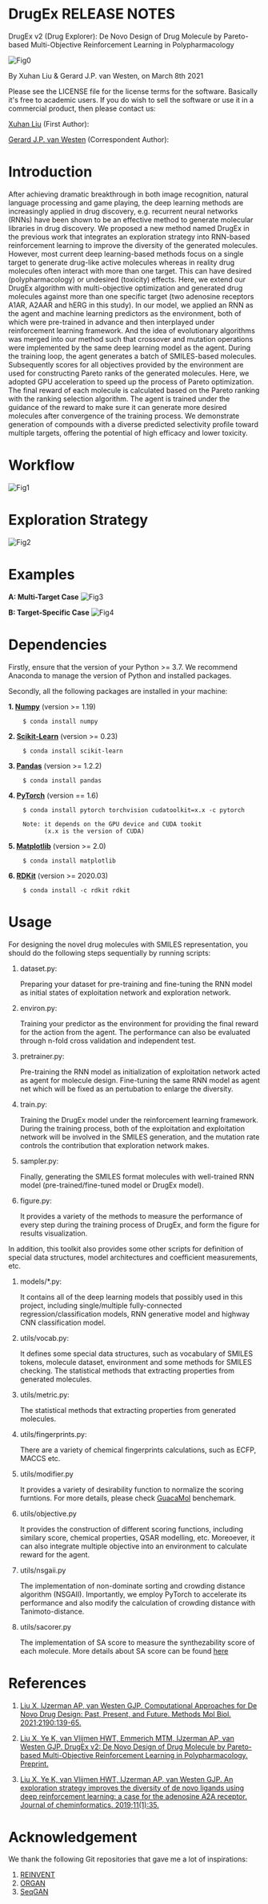DrugEx RELEASE NOTES
====================

DrugEx v2 (Drug Explorer): De Novo Design of Drug Molecule by Pareto-based Multi-Objective Reinforcement Learning in Polypharmacology

![Fig0](figures/logo.png)

By Xuhan Liu & Gerard J.P. van Westen, on March 8th 2021

Please see the LICENSE file for the license terms for the software. Basically it's free to academic users. If you do wish to sell the software or use it in a commercial product, then please contact us:

   [Xuhan Liu](mailto:x.liu@lacdr.leidenuniv.nl) (First Author): 

   [Gerard J.P. van Westen](mailto:gerard@lacdr.leidenuniv.nl) (Correspondent Author): 

Introduction
=============
After achieving dramatic breakthrough in both image recognition, 
natural language processing and game playing, the deep learning methods 
are increasingly applied in drug discovery, e.g. recurrent neural 
networks (RNNs) have been shown to be an effective method to generate 
molecular libraries in drug discovery. We proposed a new method named 
DrugEx in the previous work that integrates an exploration strategy 
into RNN-based reinforcement learning to improve the diversity of the 
generated molecules. However, most current deep learning-based methods 
focus on a single target to generate drug-like active molecules whereas 
in reality drug molecules often interact with more than one target. 
This can have desired (polypharmacology) or undesired (toxicity) effects. 
Here, we extend our DrugEx algorithm with multi-objective optimization 
and generated drug molecules against more than one specific target 
(two adenosine receptors A1AR, A2AAR and hERG in this study). 
In our model, we applied an RNN as the agent and machine learning 
predictors as the environment, both of which were pre-trained in advance 
and then interplayed under reinforcement learning framework. And the idea 
of evolutionary algorithms was merged into our method such that crossover 
and mutation operations were implemented by the same deep learning model 
as the agent. During the training loop, the agent generates a batch of 
SMILES-based molecules. Subsequently scores for all objectives provided 
by the environment are used for constructing Pareto ranks of the generated 
molecules. Here, we adopted GPU acceleration to speed up the process of 
Pareto optimization. The final reward of each molecule is calculated 
based on the Pareto ranking with the ranking selection algorithm. The agent 
is trained under the guidance of the reward to make sure it can generate 
more desired molecules after convergence of the training process. We 
demonstrate generation of compounds with a diverse predicted selectivity 
profile toward multiple targets, offering the potential of high efficacy 
and lower toxicity.

Workflow
========
![Fig1](figures/fig_1.png)

Exploration Strategy
====================
![Fig2](figures/fig_2.png)

Examples
=========
**A: Multi-Target Case**
![Fig3](figures/fig_3A.png)

**B: Target-Specific Case**
![Fig4](figures/fig_3B.png)

Dependencies
============
Firstly, ensure that the version of your Python >= 3.7. 
We recommend Anaconda to manage the version of Python and installed packages.

Secondly, all the following packages are installed in your machine:

**1. [Numpy](https://numpy.org/)** (version >= 1.19)

        $ conda install numpy

**2. [Scikit-Learn](https://scikit-learn.org/stable/)** (version >= 0.23)

        $ conda install scikit-learn

**3. [Pandas](https://pandas.pydata.org/)** (version >= 1.2.2)

        $ conda install pandas

**4. [PyTorch](https://PyTorch.org/)**  (version == 1.6)

        $ conda install pytorch torchvision cudatoolkit=x.x -c pytorch 
    
        Note: it depends on the GPU device and CUDA tookit 
              (x.x is the version of CUDA)

**5. [Matplotlib](https://matplotlib.org/)** (version >= 2.0)

        $ conda install matplotlib
   
**6. [RDKit](https://www.rdkit.org/)** (version >= 2020.03)

        $ conda install -c rdkit rdkit
Usage
======
For designing the novel drug molecules with SMILES representation, you should do the following steps sequentially by running scripts:

1. dataset.py:
 
    Preparing your dataset for pre-training and fine-tuning the RNN model as initial states of exploitation 
    network and exploration network.
    
2. environ.py:

    Training your predictor as the environment for providing the final reward for the action from the agent. 
    The performance can also be evaluated through n-fold cross validation and independent test. 

3. pretrainer.py:

    Pre-training the RNN model as initialization of exploitation network acted as agent for molecule design.
    Fine-tuning the same RNN model as agent net which will be fixed as an pertubation to enlarge the 
    diversity.
    
4. train.py: 

    Training the DrugEx model under the reinforcement learning framework. During the training process, both of 
    the exploitation and exploitation network will be involved in the SMILES generation, and the mutation rate 
    controls the contribution that exploration network makes.
    
5. sampler.py:

    Finally, generating the SMILES format molecules with well-trained RNN model (pre-trained/fine-tuned model 
    or DrugEx model).
    
6. figure.py:

    It provides a variety of the methods to measure the performance of every step during the training process of 
    DrugEx, and form the figure for results visualization.     

        
In addition, this toolkit also provides some other scripts for definition of special data structures, model architectures and coefficient measurements, etc.

1. models/*.py:

    It contains all of the deep learning models that possibly used in this project, including single/multiple 
    fully-connected regression/classification models, RNN generative model and highway CNN classification model.

2. utils/vocab.py: 

    It defines some special data structures, such as vocabulary of SMILES tokens, molecule dataset, environment 
    and some methods for SMILES checking. 
    The statistical methods that extracting properties from generated molecules.

3. utils/metric.py:

    The statistical methods that extracting properties from generated molecules.

4. utils/fingerprints.py:

    There are a variety of chemical fingerprints calculations, such as ECFP, MACCS etc.

5. utils/modifier.py

    It provides a variety of desirability function to normalize the scoring furntions. 
    For more details, please check [GuacaMol](https://pubs.acs.org/doi/10.1021/acs.jcim.8b00839) benchemark.

6. utils/objective.py

    It provides the construction of different scoring functions, including similary score,
    chemical properties, QSAR modelling, etc. Moreoever, it can also integrate multiple 
    objective into an environment to calculate reward for the agent. 

7. utils/nsgaii.py

    The implementation of non-dominate sorting and crowding distance algorithm (NSGAII). 
    Importantly, we employ PyTorch to accelerate its performance and also modify the
    calculation of crowding distance with Tanimoto-distance.

8. utils/sacorer.py  
  
    The implementation of SA score to measure the synthezability score of each molecule.
    More details about SA score can be found [here](https://jcheminf.biomedcentral.com/articles/10.1186/1758-2946-1-8)


References
==========

1. [Liu X, IJzerman AP, van Westen GJP. Computational Approaches for De Novo Drug Design: Past, Present, and Future. Methods Mol Biol. 2021;2190:139-65.](https://link.springer.com/protocol/10.1007%2F978-1-0716-0826-5_6)

2. [Liu X, Ye K, van Vlijmen HWT, Emmerich MTM, IJzerman AP, van Westen GJP. DrugEx v2: De Novo Design of Drug Molecule by Pareto-based Multi-Objective Reinforcement Learning in Polypharmacology. Preprint.](https://chemrxiv.org/articles/preprint/DrugEx_v2_De_Novo_Design_of_Drug_Molecule_by_Pareto-based_Multi-Objective_Reinforcement_Learning_in_Polypharmacology/14474127) 

3. [Liu X, Ye K, van Vlijmen HWT, IJzerman AP, van Westen GJP. An exploration strategy improves the diversity of de novo ligands using deep reinforcement learning: a case for the adenosine A2A receptor. Journal of cheminformatics. 2019;11(1):35.](https://jcheminf.biomedcentral.com/articles/10.1186/s13321-019-0355-6)

Acknowledgement
===============
We thank the following Git repositories that gave me a lot of inspirations:
   
1. [REINVENT](https://github.com/MarcusOlivecrona/REINVENT)
2. [ORGAN](https://github.com/gablg1/ORGAN)
3. [SeqGAN](https://github.com/LantaoYu/SeqGAN)

